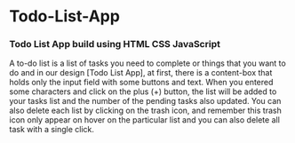# Todo-List-App
### Todo List App build using HTML CSS JavaScript 
A to-do list is a list of tasks you need to complete or things that you want to do and in our design [Todo List App], at first, there is a content-box that holds only the input field with some buttons and text. When you entered some characters and click on the plus (+) button, the list will be added to your tasks list and the number of the pending tasks also updated. You can also delete each list by clicking on the trash icon, and remember this trash icon only appear on hover on the particular list and you can also delete all task with a single click. 
